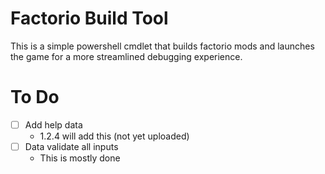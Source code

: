 # Factorio Build Tool

This is a simple powershell cmdlet that builds factorio mods and launches the game for a more streamlined debugging experience.

# To Do
 - [ ] Add help data
   - 1.2.4 will add this (not yet uploaded)
 - [ ] Data validate all inputs
   - This is mostly done